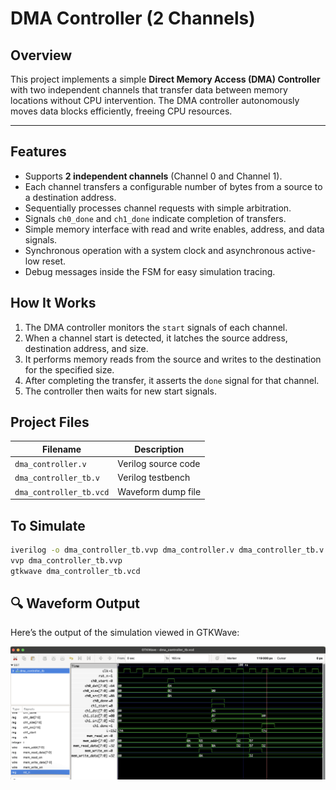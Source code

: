 # DMA Controller (2 Channels)

## Overview

This project implements a simple **Direct Memory Access (DMA) Controller** with two independent channels that transfer data between memory locations without CPU intervention. The DMA controller autonomously moves data blocks efficiently, freeing CPU resources.

---

## Features

- Supports **2 independent channels** (Channel 0 and Channel 1).
- Each channel transfers a configurable number of bytes from a source to a destination address.
- Sequentially processes channel requests with simple arbitration.
- Signals `ch0_done` and `ch1_done` indicate completion of transfers.
- Simple memory interface with read and write enables, address, and data signals.
- Synchronous operation with a system clock and asynchronous active-low reset.
- Debug messages inside the FSM for easy simulation tracing.


## How It Works

1. The DMA controller monitors the `start` signals of each channel.
2. When a channel start is detected, it latches the source address, destination address, and size.
3. It performs memory reads from the source and writes to the destination for the specified size.
4. After completing the transfer, it asserts the `done` signal for that channel.
5. The controller then waits for new start signals.

## Project Files

| Filename              | Description                                      |
|-----------------------|------------------------------------------------|
| `dma_controller.v`    | Verilog source code |
| `dma_controller_tb.v` | Verilog testbench  |
| `dma_controller_tb.vcd` | Waveform dump file |

## To Simulate

```bash
iverilog -o dma_controller_tb.vvp dma_controller.v dma_controller_tb.v
vvp dma_controller_tb.vvp
gtkwave dma_controller_tb.vcd
```
 ## 🔍 Waveform Output

Here’s the output of the simulation viewed in GTKWave:

![Waveform](dma_controller.png)